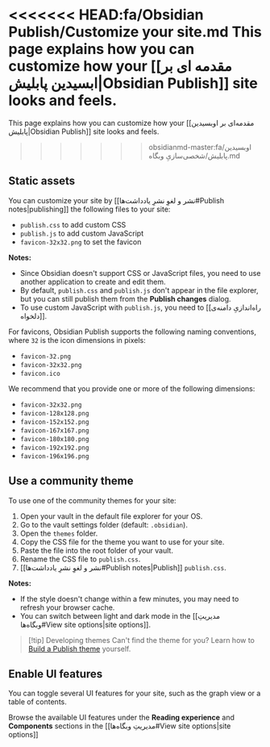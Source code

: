 <<<<<<< HEAD:fa/Obsidian Publish/Customize your site.md
This page explains how you can customize how your [[مقدمه ای بر ابسیدین پابلیش|Obsidian Publish]] site looks and feels.
=======

This page explains how you can customize how your [[مقدمه‌ای بر اوبسیدین پابلیش|Obsidian Publish]] site looks and feels.

>>>>>>> obsidianmd-master:fa/اوبسیدین پابلیش/شخصی‌سازیِ وبگاه.md

## Static assets

You can customize your site by [[نشر و لغوِ نشرِ یادداشت‌ها#Publish notes|publishing]] the following files to your site:

- `publish.css` to add custom CSS
- `publish.js` to add custom JavaScript
- `favicon-32x32.png` to set the favicon

**Notes:**

- Since Obsidian doesn't support CSS or JavaScript files, you need to use another application to create and edit them.
- By default, `publish.css` and `publish.js` don't appear in the file explorer, but you can still publish them from the **Publish changes** dialog.
- To use custom JavaScript with `publish.js`, you need to [[راه‌اندازیِ دامنه‌ی دلخواه]].

For favicons, Obsidian Publish supports the following naming conventions, where `32` is the icon dimensions in pixels:

- `favicon-32.png`
- `favicon-32x32.png`
- `favicon.ico`

We recommend that you provide one or more of the following dimensions:

- `favicon-32x32.png`
- `favicon-128x128.png`
- `favicon-152x152.png`
- `favicon-167x167.png`
- `favicon-180x180.png`
- `favicon-192x192.png`
- `favicon-196x196.png`

## Use a community theme

To use one of the community themes for your site:

1. Open your vault in the default file explorer for your OS.
2. Go to the vault settings folder (default: `.obsidian`).
3. Open the `themes` folder.
4. Copy the CSS file for the theme you want to use for your site.
5. Paste the file into the root folder of your vault.
6. Rename the CSS file to `publish.css`.
7. [[نشر و لغوِ نشرِ یادداشت‌ها#Publish notes|Publish]] `publish.css`.

**Notes:**

- If the style doesn't change within a few minutes, you may need to refresh your browser cache.
- You can switch between light and dark mode in the [[مدیریتِ وبگاه‌ها#View site options|site options]].

> [!tip] Developing themes
> Can't find the theme for you? Learn how to [Build a Publish theme](https://docs.obsidian.md/Themes/Obsidian+Publish+themes/Build+a+Publish+theme) yourself.

## Enable UI features

You can toggle several UI features for your site, such as the graph view or a table of contents.

Browse the available UI features under the **Reading experience** and **Components** sections in the [[مدیریتِ وبگاه‌ها#View site options|site options]]
